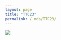 ```yaml
---
layout: page
title: "TTC23"
permalink: /_mds/TTC23/
---
```


![](../../algns0/N69_5HSAA114692_aln_report.png?raw=true)